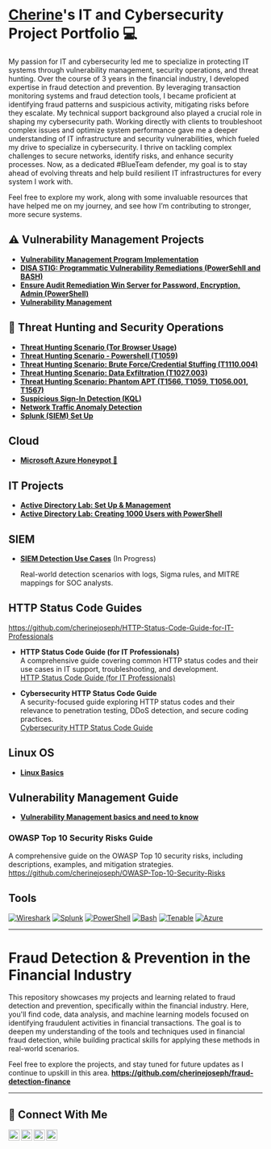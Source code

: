 # <a href="https://www.linkedin.com/in/cherine-joseph/">Cherine</a>'s IT and Cybersecurity Project Portfolio 💻

My passion for IT and cybersecurity led me to specialize in protecting IT systems through vulnerability management, security operations, and threat hunting. Over the course of 3 years in the financial industry, I developed expertise in fraud detection and prevention. By leveraging transaction monitoring systems and fraud detection tools, I became proficient at identifying fraud patterns and suspicious activity, mitigating risks before they escalate. My technical support background also played a crucial role in shaping my cybersecurity path. Working directly with clients to troubleshoot complex issues and optimize system performance gave me a deeper understanding of IT infrastructure and security vulnerabilities, which fueled my drive to specialize in cybersecurity. I thrive on tackling complex challenges to secure networks, identify risks, and enhance security processes. Now, as a dedicated #BlueTeam defender, my goal is to stay ahead of evolving threats and help build resilient IT infrastructures for every system I work with. 

Feel free to explore my work, along with some invaluable resources that have helped me on my journey, and see how I’m contributing to stronger, more secure systems.


## ⚠️ Vulnerability Management Projects

- **[Vulnerability Management Program Implementation](https://github.com/cherinejoseph/vulnerability-management-1)**
- **[DISA STIG: Programmatic Vulnerability Remediations (PowerSehll and BASH)](https://github.com/cherinejoseph/programmatic-vulnerability-remediations)**
- **[Ensure Audit Remediation Win Server for Password, Encryption, Admin (PowerShell)](https://github.com/cherinejoseph/Audit-Remediation-Win-Server)**
- **[Vulnerability Management](https://github.com/cherinejoseph/vulnerability-management)**

## 🚨 Threat Hunting and Security Operations

- **[Threat Hunting Scenario (Tor Browser Usage)](https://github.com/cherinejoseph/threat-hunting-scenario-tor)**
- **[Threat Hunting Scenario - Powershell (T1059)](https://github.com/cherinejoseph/Threat-Hunting-Powershell-T1059.001)**
- **[Threat Hunting Scenario: Brute Force/Credential Stuffing (T1110.004)](https://github.com/cherinejoseph/Threat-Hunting-Credential-Stuffing-Attack-T1110.004)**
- **[Threat Hunting Scenario: Data Exfiltration (T1027.003)](https://github.com/cherinejoseph/Threat-Hunting-Credential-Stuffing-Attack-T1110.004)**
- **[Threat Hunting Scenario: Phantom APT (T1566, T1059, T1056.001, T1567)](https://github.com/cherinejoseph/Threat-Hunting-Phantom-Hakcers-APT)**
- **[Suspicious Sign-In Detection (KQL)](https://github.com/cherinejoseph/suspicious-signin-detection-kql)**
- **[Network Traffic Anomaly Detection](https://github.com/cherinejoseph/network-traffic-anomaly-detection)**
- **[Splunk (SIEM) Set Up](https://github.com/cherinejoseph/Splunk-SIEM)**

## Cloud

- **[Microsoft Azure Honeypot 🍯](https://github.com/cherinejoseph/microsoft-azure-honeypot)**

## IT Projects

- **[Active Directory Lab: Set Up & Management](https://github.com/cherinejoseph/Active-Directory-Lab)** 
- **[Active Directory Lab: Creating 1000 Users with PowerShell](https://github.com/cherinejoseph/Active-Directory)**

## SIEM 

- **[SIEM Detection Use Cases](https://github.com/cherinejoseph/SIEM-Detection-Use-Cases)** (In Progress)

  Real-world detection scenarios with logs, Sigma rules, and MITRE mappings for SOC analysts.

## HTTP Status Code Guides

https://github.com/cherinejoseph/HTTP-Status-Code-Guide-for-IT-Professionals

- **HTTP Status Code Guide (for IT Professionals)**  
  A comprehensive guide covering common HTTP status codes and their use cases in IT support, troubleshooting, and development.  
  [HTTP Status Code Guide (for IT Professionals)](https://github.com/your-username/HTTP-Status-Code-Guide-for-IT-Professionals) 

- **Cybersecurity HTTP Status Code Guide**  
  A security-focused guide exploring HTTP status codes and their relevance to penetration testing, DDoS detection, and secure coding practices.  
  [Cybersecurity HTTP Status Code Guide](https://github.com/cherinejoseph/http-status-codes-for-cybersecurity-it)
  

## Linux OS

- **[Linux Basics](https://github.com/cherinejoseph/Everything-Linux)**

## Vulnerability Management Guide
- **[Vulnerability Management basics and need to know](https://github.com/cherinejoseph/my-vulnerability-management-guide)**

### OWASP Top 10 Security Risks Guide 
  A comprehensive guide on the OWASP Top 10 security risks, including descriptions, examples, and mitigation strategies.  
  https://github.com/cherinejoseph/OWASP-Top-10-Security-Risks


## Tools

[![Wireshark](https://img.shields.io/badge/-Wireshark-1679A1?logo=wireshark)](https://www.wireshark.org/) [![Splunk](https://img.shields.io/badge/-Splunk-000000?logo=splunk)](https://www.splunk.com/) [![PowerShell](https://img.shields.io/badge/-PowerShell-5391FE?logo=powershell)](https://learn.microsoft.com/en-us/powershell/) [![Bash](https://img.shields.io/badge/-Bash-4EAA25?logo=gnu-bash)](https://www.gnu.org/software/bash/) [![Tenable](https://img.shields.io/badge/-Tenable-0082FC?logo=tenable)](https://www.tenable.com/) [![Azure](https://img.shields.io/badge/-Azure-0078D4?logo=microsoftazure)](https://azure.microsoft.com/)

<hr/> 

# Fraud Detection & Prevention in the Financial Industry

This repository showcases my projects and learning related to fraud detection and prevention, specifically within the financial industry. Here, you'll find code, data analysis, and machine learning models focused on identifying fraudulent activities in financial transactions. The goal is to deepen my understanding of the tools and techniques used in financial fraud detection, while building practical skills for applying these methods in real-world scenarios.

Feel free to explore the projects, and stay tuned for future updates as I continue to upskill in this area.
**https://github.com/cherinejoseph/fraud-detection-finance** 


<hr/>

## 🤳 Connect With Me

[<img align="left" alt="___________ | YouTube" width="22px" src="https://cdn.jsdelivr.net/npm/simple-icons@v3/icons/youtube.svg" />][youtube]
[<img align="left" alt="___________ | Twitter" width="22px" src="https://cdn.jsdelivr.net/npm/simple-icons@v3/icons/twitter.svg" />][twitter]
[<img align="left" alt=" cherine-jospeh| LinkedIn" width="22px" src="https://cdn.jsdelivr.net/npm/simple-icons@v3/icons/linkedin.svg" />][linkedin]
[<img align="left" alt="___________ | Instagram" width="22px" src="https://cdn.jsdelivr.net/npm/simple-icons@v3/icons/instagram.svg" />][instagram]

[twitter]: https://twitter.com/___________
[youtube]: https://www.youtube.com/c/___________
[instagram]: https://www.instagram.com/___________
[linkedin]: https://linkedin.com/in/cherine-joseph
<!--
<img width="35" alt="image" src="https://github.com/user-attachments/assets/2f41c7cd-5ea8-4475-b451-a37161b6c3fb"> 
<img width="35" alt="image" src="https://github.com/user-attachments/assets/77649969-9910-4994-8b96-74a116cfb2a8">
-->
